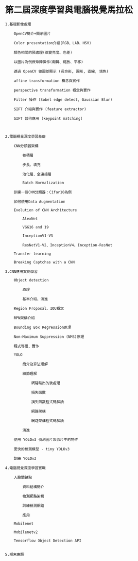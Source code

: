 # 第二屆深度學習與電腦視覺馬拉松

	1.基礎影像處理

		OpenCV簡介+顯示圖片

		Color presentation介紹(RGB、LAB、HSV)

		顏色相關的預處理(改變亮度、色差)

		以圖片為例做矩陣操作(翻轉、縮放、平移)

		透過 OpenCV 做圖並顯示 (長方形, 圓形, 直線, 填色)

		affine transformation 概念與實作

		perspective transformation 概念與實作

		Filter 操作 (Sobel edge detect, Gaussian Blur)

		SIFT 介紹與實作 (feature extractor)

		SIFT 其他應用 (keypoint matching)



	2.電腦視覺深度學習基礎

		CNN分類器架構

			卷積層

			步長、填充

			池化層、全連接層

			Batch Normalization

		訓練一個CNN分類器：Cifar10為例

		如何使用Data Augmentation

		Evolution of CNN Architecture 

			AlexNet

			VGG16 and 19

			InceptionV1-V3

			ResNetV1-V2、InceptionV4、Inception-ResNet

		Transfer learning

		Breaking Captchas with a CNN

	3.CNN應用案例學習
		
		Object detection
			
			原理
			
			基本介紹、演進
			
		Region Proposal、IOU概念
		
		RPN架構介紹
		
		Bounding Box Regression原理
		
		Non-Maximum Suppression (NMS)原理
		
		程式導讀、實作

		YOLO 
			
			簡介及算法理解
			
			細節理解 
				
				網路輸出的後處理
			
				損失函數
			
				損失函數程式碼解讀
				
				網路架構
				
				網路架構程式碼解讀
				
			演進
		
		使用 YOLOv3 偵測圖片及影片中的物件

		更快的檢測模型 - tiny YOLOv3

		訓練 YOLOv3
		
	4.電腦視覺深度學習實戰
	
		人臉關鍵點
			
			資料結構簡介
			
			檢測網路架構
			
			訓練檢測網路
			
			應用
		
		Mobilenet
		
		Mobilenetv2

		Tensorflow Object Detection API


	5.期末專題